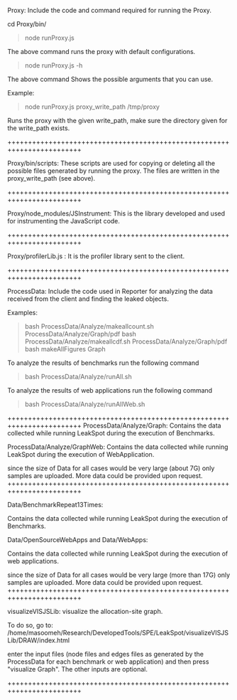 Proxy: Include the code and command required for running the Proxy.

cd Proxy/bin/
> node runProxy.js

The above command runs the proxy with default configurations.

> node runProxy.js -h

The above command Shows the possible arguments that you can use.

Example:
> node runProxy.js proxy_write_path  /tmp/proxy  

Runs the proxy with the given write_path, make sure the directory given for the write_path exists.


++++++++++++++++++++++++++++++++++++++++++++++++++++++++++++++++++++++++

Proxy/bin/scripts:  These scripts are used for copying or deleting all the possible files generated by running the proxy. The files are written in the proxy_write_path (see above).

++++++++++++++++++++++++++++++++++++++++++++++++++++++++++++++++++++++++

Proxy/node_modules/JSInstrument:  This is the library developed and used for instrumenting the JavaScript code.

++++++++++++++++++++++++++++++++++++++++++++++++++++++++++++++++++++++++

Proxy/profilerLib.js : It is the profiler library sent to the client.

++++++++++++++++++++++++++++++++++++++++++++++++++++++++++++++++++++++++

ProcessData:  Include the code used in Reporter for analyzing the data
              received from the client and finding the leaked objects.

Examples:
> bash ProcessData/Analyze/makeallcount.sh  ProcessData/Analyze/Graph/pdf
> bash ProcessData/Analyze/makeallcdf.sh   ProcessData/Analyze/Graph/pdf
> bash makeAllFigures  Graph

To analyze the results of benchmarks run the following command
> bash ProcessData/Analyze/runAll.sh


To analyze the results of web applications run the following command
> bash ProcessData/Analyze/runAllWeb.sh

++++++++++++++++++++++++++++++++++++++++++++++++++++++++++++++++++++++++
ProcessData/Analyze/Graph:
Contains the data collected while running LeakSpot during the execution of Benchmarks.

ProcessData/Analyze/GraphWeb:
Contains the data collected while running LeakSpot during the execution of WebApplication.


since the size of Data for all cases would be very large (about 7G) only samples
are uploaded. More data could be provided upon request.
++++++++++++++++++++++++++++++++++++++++++++++++++++++++++++++++++++++++

Data/BenchmarkRepeat13Times:

Contains the data collected while running LeakSpot during the execution of Benchmarks.

Data/OpenSourceWebApps  and Data/WebApps:

Contains the data collected while running LeakSpot during the execution of web applications.

since the size of Data for all cases would be very large (more than 17G) only samples
are uploaded. More data could be provided upon request.
++++++++++++++++++++++++++++++++++++++++++++++++++++++++++++++++++++++++

visualizeVISJSLib: visualize the allocation-site graph.

To do so, go to:
/home/masoomeh/Research/DevelopedTools/SPE/LeakSpot/visualizeVISJSLib/DRAW/index.html

enter the input files (node files and edges files as generated by the ProcessData
for each benchmark or web application) and then press "visualize Graph". The other 
inputs are optional.

++++++++++++++++++++++++++++++++++++++++++++++++++++++++++++++++++++++++

